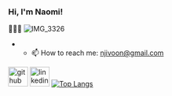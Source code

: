 ### Hi, I'm Naomi!
👩🏾‍💻
![IMG_3326](https://user-images.githubusercontent.com/98294096/161215014-8f399f4a-8cf2-4a94-b22e-ad47fc8bf734.jpg)
- - 📫 How to reach me: njivoon@gmail.com

[<img src='https://cdn.jsdelivr.net/npm/simple-icons@3.0.1/icons/github.svg' alt='github' height='40'>](https://github.com/naomishiko)  [<img src='https://cdn.jsdelivr.net/npm/simple-icons@3.0.1/icons/linkedin.svg' alt='linkedin' height='40'>]( https://www.linkedin.com/in/naomi-gathuri-47456a21b/)
[![Top Langs](https://github-readme-stats.vercel.app/api/top-langs/?username=anuraghazra&layout=compact)](https://github.com/anuraghazra/github-readme-stats)

